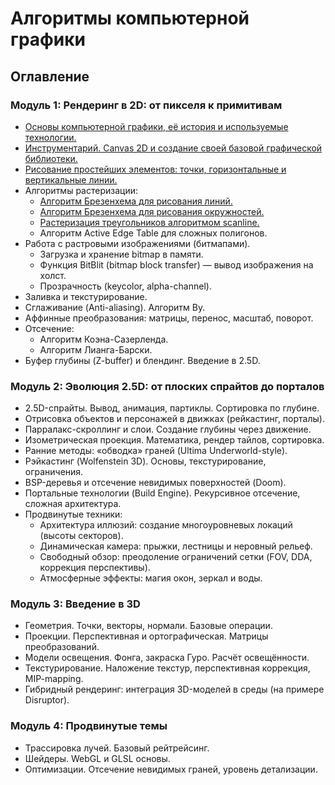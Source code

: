 <!--- file: README.md --->

# Алгоритмы компьютерной графики

## Оглавление

### Модуль 1: Рендеринг в 2D: от пикселя к примитивам

* [Основы компьютерной графики, её история и используемые технологии.](01_the_basics.md)
* [Инструментарий. Canvas 2D и создание своей базовой графической библиотеки.](02_canvas_2d.md)
* [Рисование простейших элементов: точки, горизонтальные и вертикальные линии.](03_lines_and_rects.md)
* Алгоритмы растеризации:
  * [Алгоритм Брезенхема для рисования линий.](04_bresenham_lines.md)
  * [Алгоритм Брезенхема для рисования окружностей.](05_bresenham_circles.md)
  * [Растеризация треугольников алгоритмом scanline.](06_triangle_rasterization.md)
  * Алгоритм Active Edge Table для сложных полигонов.
* Работа с растровыми изображениями (битмапами).
  * Загрузка и хранение bitmap в памяти.
  * Функция BitBlit (bitmap block transfer) — вывод изображения на холст.
  * Прозрачность (keycolor, alpha-channel).
* Заливка и текстурирование.
* Сглаживание (Anti-aliasing). Алгоритм Ву.
* Аффинные преобразования: матрицы, перенос, масштаб, поворот.
* Отсечение:
  * Алгоритм Коэна-Сазерленда.
  * Алгоритм Лианга-Барски.
* Буфер глубины (Z-buffer) и блендинг. Введение в 2.5D.

### Модуль 2: Эволюция 2.5D: от плоских спрайтов до порталов

* 2.5D-спрайты. Вывод, анимация, партиклы. Сортировка по глубине.
* Отрисовка объектов и персонажей в движках (рейкастинг, порталы).
* Парралакс-скроллинг и слои. Создание глубины через движение.
* Изометрическая проекция. Математика, рендер тайлов, сортировка.
* Ранние методы: «обводка» граней (Ultima Underworld-style).
* Рэйкастинг (Wolfenstein 3D). Основы, текстурирование, ограничения.
* BSP-деревья и отсечение невидимых поверхностей (Doom).
* Портальные технологии (Build Engine). Рекурсивное отсечение, сложная архитектура.
* Продвинутые техники:
  * Архитектура иллюзий: создание многоуровневых локаций (высоты секторов).
  * Динамическая камера: прыжки, лестницы и неровный рельеф.
  * Свободный обзор: преодоление ограничений сетки (FOV, DDA, коррекция перспективы).
  * Атмосферные эффекты: магия окон, зеркал и воды.

### Модуль 3: Введение в 3D

* Геометрия. Точки, векторы, нормали. Базовые операции.
* Проекции. Перспективная и ортографическая. Матрицы преобразований.
* Модели освещения. Фонга, закраска Гуро. Расчёт освещённости.
* Текстурирование. Наложение текстур, перспективная коррекция, MIP-mapping.
* Гибридный рендеринг: интеграция 3D-моделей в среды (на примере Disruptor).

### Модуль 4: Продвинутые темы

* Трассировка лучей. Базовый рейтрейсинг.
* Шейдеры. WebGL и GLSL основы.
* Оптимизации. Отсечение невидимых граней, уровень детализации.
